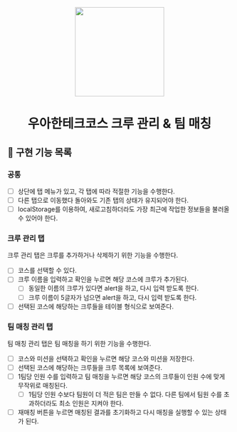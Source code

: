 <p align="middle" >
  <img width="200px;" src="https://github.com/kwannee/javascript-teammatching-precourse/raw/main/images/laptop_emoji.png"/>
</p>
<h1 align="middle">우아한테크코스 크루 관리 & 팀 매칭</h1>

## 🎯 구현 기능 목록

### 공통

- [ ] 상단에 탭 메뉴가 있고, 각 탭에 따라 적절한 기능을 수행한다.
- [ ] 다른 탭으로 이동했다 돌아와도 기존 탭의 상태가 유지되어야 한다.
- [ ] localStorage를 이용하여, 새로고침하더라도 가장 최근에 작업한 정보들을 불러올 수 있어야 한다.

### 크루 관리 탭

크루 관리 탭은 크루를 추가하거나 삭제하기 위한 기능을 수행한다.

- [ ] 코스를 선택할 수 있다.
- [ ] 크루 이름을 입력하고 확인을 누르면 해당 코스에 크루가 추가된다.
  - [ ] 동일한 이름의 크루가 있다면 alert을 하고, 다시 입력 받도록 한다.
  - [ ] 크루 이름이 5글자가 넘으면 alert을 하고, 다시 입력 받도록 한다.
- [ ] 선택된 코스에 해당하는 크루들을 테이블 형식으로 보여준다.

### 팀 매칭 관리 탭

팀 매칭 관리 탭은 팀 매칭을 하기 위한 기능을 수행한다.

- [ ] 코스와 미션을 선택하고 확인을 누르면 해당 코스와 미션을 저장한다.
- [ ] 선택된 코스에 해당하는 크루들을 크루 목록에 보여준다.
- [ ] 1팀당 인원 수를 입력하고 팀 매칭을 누르면 해당 코스의 크루들이 인원 수에 맞게 무작위로 매칭된다.
  - [ ] 1팀당 인원 수보다 팀원이 더 적은 팀은 만들 수 없다. 다른 팀에서 팀원 수를 초과하더라도 최소 인원은 지켜야 한다.
- [ ] 재매칭 버튼을 누르면 매칭된 결과를 초기화하고 다시 매칭을 실행할 수 있는 상태가 된다.
